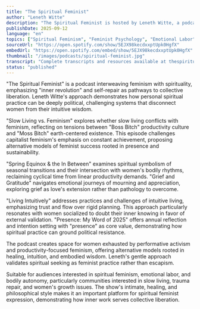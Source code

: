 ```yaml
---
title: "The Spiritual Feminist"
author: "Leneth Witte"
description: "The Spiritual Feminist is hosted by Leneth Witte, a podcast blending feminism with spiritual exploration, emphasizing self-awareness, intuitive living, and women's growth journeys. Using personal stories as threads, the show explores the intersection of slow living, trauma repair, community belonging, and spiritual practice, with a gentle, profound, and healing style. Spotify rating of 4.8 (76 reviews), widely popular in spiritual feminist communities."
publishDate: 2025-09-12
language: "en"
topics: ["Spiritual Feminism", "Feminist Psychology", "Emotional Labor", "Bodily Autonomy", "Cultural Critique"]
sourceUrl: "https://open.spotify.com/show/5EJX98kecdxxptUpk0HgfX"
embedUrl: "https://open.spotify.com/embed/show/5EJX98kecdxxptUpk0HgfX"
thumbnail: "/images/podcasts/spiritual-feminist.jpg"
transcript: "Complete transcripts and resources available at thespiritualfeminist.com"
status: "published"
---
```


"The Spiritual Feminist" is a podcast interweaving feminism with spirituality, emphasizing "inner revolution" and self-repair as pathways to collective liberation. Leneth Witte's approach demonstrates how personal spiritual practice can be deeply political, challenging systems that disconnect women from their intuitive wisdom.

"Slow Living vs. Feminism" explores whether slow living conflicts with feminism, reflecting on tensions between "Boss Bitch" productivity culture and "Moss Bitch" earth-centered existence. This episode challenges capitalist feminism's emphasis on constant achievement, proposing alternative models of feminist success rooted in presence and sustainability.

"Spring Equinox & the In Between" examines spiritual symbolism of seasonal transitions and their intersection with women's bodily rhythms, reclaiming cyclical time from linear productivity demands. "Grief and Gratitude" navigates emotional journeys of mourning and appreciation, exploring grief as love's extension rather than pathology to overcome.

"Living Intuitively" addresses practices and challenges of intuitive living, emphasizing trust and flow over rigid planning. This approach particularly resonates with women socialized to doubt their inner knowing in favor of external validation. "Presence: My Word of 2025" offers annual reflection and intention setting with "presence" as core value, demonstrating how spiritual practice can ground political resistance.

The podcast creates space for women exhausted by performative activism and productivity-focused feminism, offering alternative models rooted in healing, intuition, and embodied wisdom. Leneth's gentle approach validates spiritual seeking as feminist practice rather than escapism.

Suitable for audiences interested in spiritual feminism, emotional labor, and bodily autonomy, particularly communities interested in slow living, trauma repair, and women's growth issues. The show's intimate, healing, and philosophical style makes it an important platform for spiritual feminist expression, demonstrating how inner work serves collective liberation.